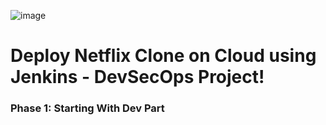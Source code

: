 ![image](https://github.com/user-attachments/assets/d0b738bb-5cd1-46b9-a6df-7e3665752057)
#

# **Deploy Netflix Clone on Cloud using Jenkins - DevSecOps Project!**
### **Phase 1: Starting With Dev Part**
